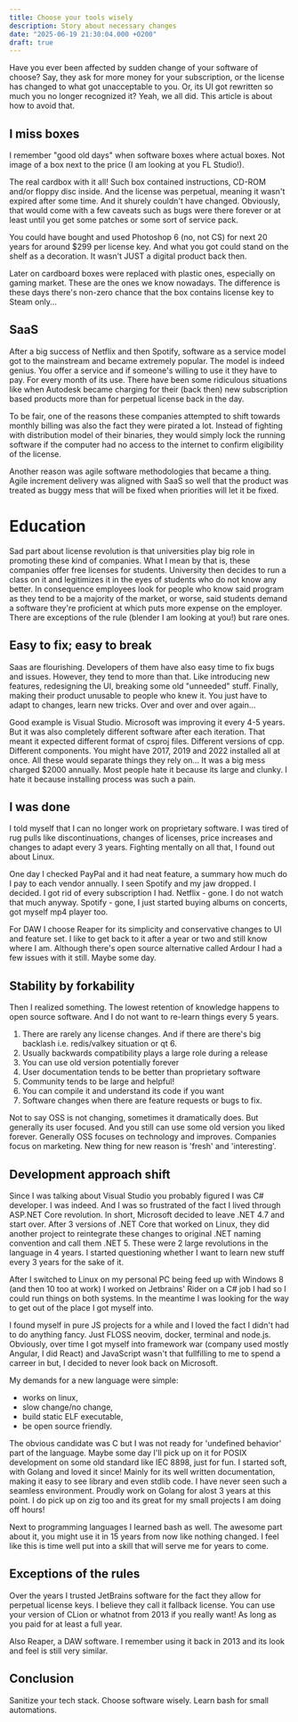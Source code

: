 ```yaml
---
title: Choose your tools wisely
description: Story about necessary changes
date: "2025-06-19 21:30:04.000 +0200"
draft: true
---
```


Have you ever been affected by sudden change of your software of choose? Say, they ask for more money for your subscription, or the license has changed to what got unacceptable to you. Or, its UI got rewritten so much you no longer recognized it? Yeah, we all did. This article is about how to avoid that.

## I miss boxes

I remember "good old days" when software boxes where actual boxes. Not image of a box next to the price (I am looking at you FL Studio!). 

The real cardbox with it all! Such box contained instructions, CD-ROM and/or floppy disc inside. And the license was perpetual, meaning it wasn't expired after some time. And it shurely couldn't have changed. Obviously, that would come with a few caveats such as bugs were there forever or at least until you get some patches or some sort of service pack.

You could have bought and used Photoshop 6 (no, not CS) for next 20 years for around $299 per license key. And what you got could stand on the shelf as a decoration. It wasn't JUST a digital product back then.

Later on cardboard boxes were replaced with plastic ones, especially on gaming market. These are the ones we know nowadays. The difference is these days there's non-zero chance that the box contains license key to Steam only...

## SaaS

After a big success of Netflix and then Spotify, software as a service model got to the mainstream and became extremely popular. The model is indeed genius. You offer a service and if someone's willing to use it they have to pay. For every month of its use. There have been some ridiculous situations like when Autodesk became charging for their (back then) new subscription based products more than for perpetual license back in the day.

To be fair, one of the reasons these companies attempted to shift towards monthly billing was also the fact they were pirated a lot. Instead of fighting with distribution model of their binaries, they would simply lock the running software if the computer had no access to the internet to confirm eligibility of the license.

Another reason was agile software methodologies that became a thing. Agile increment delivery was aligned with SaaS so well that the product was treated as buggy mess that will be fixed when priorities will let it be fixed.

# Education

Sad part about license revolution is that universities play big role in promoting these kind of companies. What I mean by that is, these companies offer free licenses for students. University then decides to run a class on it and legitimizes it in the eyes of students who do not know any better.
In consequence employees look for people who know said program as they tend to be a majority of the market, or worse, said students demand a software they're proficient at which puts more expense on the employer. There are exceptions of the rule (blender I am looking at you!) but rare ones.

## Easy to fix; easy to break

Saas are flourishing. Developers of them have also easy time to fix bugs and issues. However, they tend to more than that. Like introducing new features, redesigning the UI, breaking some old "unneeded" stuff. Finally, making their product unusable to people who knew it. You just have to adapt to changes, learn new tricks. Over and over and over again...

Good example is Visual Studio. Microsoft was improving it every 4-5 years. But it was also completely different software after each iteration. That meant it expected different format of csproj files. Different versions of cpp. Different components. You might have 2017, 2019 and 2022 installed all at once. All these would separate things they rely on... It was a big mess charged $2000 annually. Most people hate it because its large and clunky. I hate it because installing process was such a pain.

## I was done

I told myself that I can no longer work on proprietary software. I was tired of rug pulls like discontinuations, changes of licenses, price increases and changes to adapt every 3 years. Fighting mentally on all that, I found out about Linux.

One day I checked PayPal and it had neat feature, a summary how much do I pay to each vendor annually. I seen Spotify and my jaw dropped. I decided. I got rid of every subscription I had. Netflix - gone. I do not watch that much anyway. Spotify - gone, I just started buying albums on concerts, got myself mp4 player too.

For DAW I choose Reaper for its simplicity and conservative changes to UI and feature set. I like to get back to it after a year or two and still know where I am. Although there's open source alternative called Ardour I had a few issues with it still. Maybe some day.

## Stability by forkability

Then I realized something. The lowest retention of knowledge happens to open source software. And I do not want to re-learn things every 5 years.

1. There are rarely any license changes. And if there are there's big backlash i.e. redis/valkey situation or qt 6.
1. Usually backwards compatibility plays a large role during a release
1. You can use old version potentially forever
1. User documentation tends to be better than proprietary software
1. Community tends to be large and helpful!
1. You can compile it and understand its code if you want
1. Software changes when there are feature requests or bugs to fix. 

Not to say OSS is not changing, sometimes it dramatically does. But generally its user focused. And you still can use some old version you liked forever. Generally OSS focuses on technology and improves. Companies focus on marketing. New thing for new reason is 'fresh' and 'interesting'.

## Development approach shift

Since I was talking about Visual Studio you probably figured I was C# developer. I was indeed. And I was so frustrated of the fact I lived through ASP.NET Core revolution. In short, Microsoft decided to leave .NET 4.7 and start over. After 3 versions of .NET Core that worked on Linux, they did another project to reintegrate these changes to original .NET naming convention and call them .NET 5. These were 2 large revolutions in the language in 4 years. I started questioning whether I want to learn new stuff every 3 years for the sake of it.

After I switched to Linux on my personal PC being feed up with Windows 8 (and then 10 too at work) I worked on Jetbrains' Rider on a C# job I had so I could run things on both systems. In the meantime I was looking for the way to get out of the place I got myself into. 

I found myself in pure JS projects for a while and I loved the fact I didn't had to do anything fancy. Just FLOSS neovim, docker, terminal and node.js. Obviously, over time I got myself into framework war (company used mostly Angular, I did React) and JavaScript wasn't that fullfilling to me to spend a carreer in but, I decided to never look back on Microsoft.

My demands for a new language were simple: 
- works on linux, 
- slow change/no change, 
- build static ELF executable, 
- be open source friendly. 

The obvious candidate was C but I was not ready for 'undefined behavior' part of the language. Maybe some day I'll pick up on it for POSIX development on some old standard like IEC 8898, just for fun. I started soft, with Golang and loved it since! Mainly for its well written documentation, making it easy to see library and even stdlib code. I have never seen such a seamless environment. Proudly work on Golang for alost 3 years at this point. I do pick up on zig too and its great for my small projects I am doing off hours!

Next to programming languages I learned bash as well. The awesome part about it, you might use it in 15 years from now like nothing changed. I feel like this is time well put into a skill that will serve me for years to come.

## Exceptions of the rules

Over the years I trusted JetBrains software for the fact they allow for perpetual license keys. I believe they call it fallback license. You can use your version of CLion or whatnot from 2013 if you really want! As long as you paid for at least a full year. 

Also Reaper, a DAW software. I remember using it back in 2013 and its look and feel is still very similar.

## Conclusion

Sanitize your tech stack. Choose software wisely. Learn bash for small automations.
